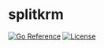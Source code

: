 # splitkrm

[![Go Reference][pkgsitebadge]][pkgsite]
[![License][licensebadge]](LICENSE)

[licensebadge]: https://img.shields.io/github/license/seankhliao/splitkrm.svg?style=flat-square
[pkgsitebadge]: https://pkg.go.dev/badge/go.seankhliao.com/splitkrm.svg
[pkgsite]: https://pkg.go.dev/go.seankhliao.com/splitkrm
